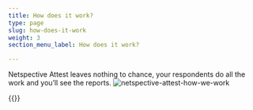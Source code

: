 ```yaml
---
title: How does it work?
type: page
slug: how-does-it-work
weight: 3
section_menu_label: How does it work?

---
```

Netspective Attest leaves nothing to chance, your respondents do all the work and you’ll see the reports.
![netspective-attest-how-we-work](img/solutions/attest/netspective-attest-how-we-work.jpg#center)

{{<blocks type="attest-how-work" column="6">}}